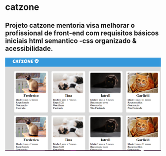 # catzone
 ## Projeto catzone mentoria visa melhorar o profissional de front-end com requisitos básicos iniciais html semantico -css organizado  &amp; acessibilidade.

 ![site catzone](https://github.com/cardosoaline/catzone/blob/main/assets/img/imgSiteFigma.PNG)
